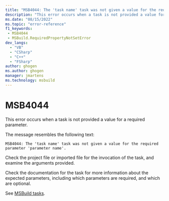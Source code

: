 ```yaml
---
title: "MSB4044: The 'task name' task was not given a value for the required parameter 'parameter name'."
description: "This error occurs when a task is not provided a value for a required parameter."
ms.date: "08/15/2022"
ms.topic: "error-reference"
f1_keywords:
 - MSB4044
 - MSBuild.RequiredPropertyNotSetError
dev_langs:
  - "VB"
  - "CSharp"
  - "C++"
  - "FSharp"
author: ghogen
ms.author: ghogen
manager: jmartens
ms.technology: msbuild
---
```

# MSB4044

This error occurs when a task is not provided a value for a required parameter.

The message resembles the following text:

```output
MSB4044: The 'task name' task was not given a value for the required parameter 'parameter name'.
```

Check the project file or imported file for the invocation of the task, and examine the arguments provided.

Check the documentation for the task for more information about the expected parameters, including which parameters are required, and which are optional.

See [MSBuild tasks](../msbuild-tasks.md).
